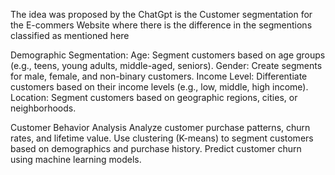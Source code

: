 The idea was proposed by the ChatGpt is the Customer segmentation for the E-commers Website where there is the difference in the segmentions classified as mentioned here

Demographic Segmentation:
Age: Segment customers based on age groups (e.g., teens, young adults, middle-aged, seniors).
Gender: Create segments for male, female, and non-binary customers.
Income Level: Differentiate customers based on their income levels (e.g., low, middle, high income).
Location: Segment customers based on geographic regions, cities, or neighborhoods.


Customer Behavior Analysis
Analyze customer purchase patterns, churn rates, and lifetime value.
Use clustering (K-means) to segment customers based on demographics and purchase history.
Predict customer churn using machine learning models.
